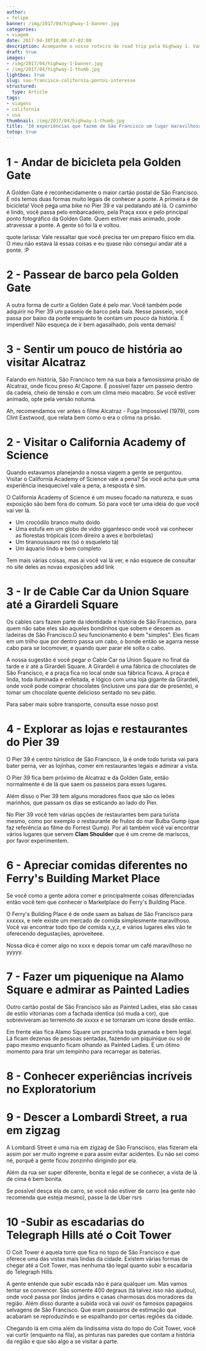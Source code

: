```yaml
---
author:
- felipe
banner: /img/2017/04/highway-1-banner.jpg
categories:
- viagem
date: 2017-04-30T18:00:47-02:00
description: Acompanhe o nosso roteiro de road trip pela Highway 1. Vamos falar do Big Sur, o aquário de Monterey, Google, Facebook e muito mais.
draft: true
images:
- /img/2017/04/highway-1-banner.jpg
- /img/2017/04/highway-1-thumb.jpg
lightbox: true
slug: sao-francisco-california-pontos-interesse
structured:
  type: Article
tags:
- viagens
- california
- usa
thumbnail: /img/2017/04/highway-1-thumb.jpg
title: '10 experiências que fazem de São Francisco um lugar maravilhoso para se conhecer'
totop: true
---
```


# 1 - Andar de bicicleta pela Golden Gate

A Golden Gate é reconhecidamente o maior cartão postal de São Francisco. E nós temos duas formas muito legais de conhecer a ponte. A primeira é de bicicleta! Você pega uma bike no Pier 39 e vai pedalando até lá. O caminho é lindo, você passa pelo embarcadeiro, pela Praça xxxx e pelo principal ponto fotográfico da Golden Gate. Quem estiver mais animado, pode atravessar a ponte. A gente só foi lá e voltou. 

quote larissa: Vale ressaltar que você precisa ter um preparo físico em dia. O meu não estava lá essas coisas e eu quase não consegui andar até a ponte. :P 


# 2 - Passear de barco pela Golden Gate

A outra forma de curtir a Golden Gate é pelo mar. Você também pode adquirir no Pier 39 um passeio de barco pela baía. Nesse passeio,  você passa por baixo da ponte enquanto te contam um pouco da história. É imperdível! Não esqueça de ir bem agasalhado, pois venta demais! 

# 3 - Sentir um pouco de história ao visitar Alcatraz

Falando em história, São Francisco tem na sua baía a famosíssima prisão de Alcatraz, onde ficou preso Al Capone. É possível fazer um passeio dentro da cadeia, cheio de tensão e com um clima meio macabro. Se você estiver animado, opte pela versão noturna.

Ah, recomendamos ver antes o filme Alcatraz - Fuga Impossível (1979), com Clint Eastwood, que relata bem como o era o clima na prisão. 

# 2 - Visitar o California Academy of Science

Quando estavamos planejando a nossa viagem a gente se perguntou. Visitar o California Academy of Science vale a pena? Se você acha que uma experiência inesquecível vale a pena, a resposta é sim.

O California Academy of Science é um museu focado na natureza, e suas exposição são bem fora do comum. Só para você ter uma idéia do que você vai ver lá.

- Um crocódilo branco muito doido
- Uma estufa em um globo de vidro gigantesco onde você vai conhecer as florestas trópicais (com direiro a aves e borboletas)
- Um tiranoussauro rex (só o esqueleto tá)
- Um áquario lindo e bem completo

Tem mais várias coisas, mas ai você vai lá ver, e não esquece de consultar no site deles as novas exposições add link

# 3 - Ir de Cable Car da Union Square até a Girardeli Square
Os cables cars fazem parte da identidade e história de São Francisco, para quem não sabe eles são aqueles bondinhos que sobem e descem as ladeiras de São Francisco.O seu funcionamento é bem "simples". Eles ficam em um trilho que por dentro passa um cabo, o bonde então se agarra nesse cabo para se locomover, e quando quer parar ele solta o cabo.

A nossa sugestão é você pegar o Cable Car na Union Square no final da tarde e ir até a Girardeli Square. A Girardeli é uma fábrica de chocolates de São Francisco, e a praça fica no local onde sua fábrica ficava. A praça é linda, toda iluminada e enfeitada, e lógico com uma loja gigante da Girardeli, onde você pode comprar chocolates (inclusive uns para dar de presente), e tomar um chocolate quente delicioso sentado no seu pátio.

Para saber mais sobre transporte, consulta esse nosso post 

# 4 - Explorar as lojas e restaurantes do Pier 39

O Pier 39 é centro túristico de São Francisco, lá é onde todo turista vai para bater perna, ver as lojinhas, comer em restaurantes legais e admirar a vista.

O Pier 39 fica bem próximo de Alcatraz e da Golden Gate, então normalmente é de lá que saem os passeios para esses lugares. 

Além disso o Pier 39 tem alguns moradores fixos que são os leões marinhos, que passam os dias se esticando ao lado do Pier.

No Pier 39 você tem várias opções de restaurantes bem para turista mesmo, como por exemplo o restaurante de frutos do mar Bulba Gump (que faz referência ao filme do Forrest Gump). Por ali também você vai encontrar vários lugares que servem **Clam Shoulder** que é um creme de mariscos, por favor experimentem.

# 6 - Apreciar comidas diferentes no Ferry's Building Market Place

Se você como a gente adora comer e principalmente coisas diferenciadas então você tem que conhecer o Marketplace do Ferry's Building Place.

O Ferry's Building Place é de onde saem as balsas de São Francisco para xxxxxx, e nele existe um mercado de comida simplesmente maravilhoso. Você vai encontrar todo tipo de comida x,y,z, e vários lugares eles vão te oferecendo degustações, aproveiteee.

Nossa dica é comer algo no xxxx e depois tomar um café maravilhoso no yyyyy.

# 7 - Fazer um piquenique na Alamo Square e admirar as Painted Ladies

Outro cartão postal de São Francisco são as Painted Ladies, elas são casas de estilo vitorianas com a fachada identica (só muda a cor), que sobreviveram ao terremoto de xxxxx e se tornaram um icone desde então.

Em frente elas fica Alamo Square um pracinha toda gramada e bem legal. Lá ficam dezenas de pessoas sentadas, fazendo um piquinique ou só de papo mesmo enquanto ficam olhando as Painted Ladies. É um ótimo momento para tirar um tempinho para recarregar as baterias.

# 8 - Conhecer experiências incríveis no Exploratorium



# 9 - Descer a Lombardi Street, a rua em zigzag 

A Lombardi Street é uma rua em zigzag de São Franscisco, elas fizeram ela assim por ser muito ingreme e para assim evitar acidentes. Eu não sei como né, porquê a gente ficou zonzinho dirigindo por ela.

Além da rua ser super diferente, bonita e legal de se conhecer, a vista de lá de cima é bem bonita.

Se possível desça ela de carro, se você não estiver de carro (ea gente não recomenda que esteja mesmo), passe lá de Uber rsrs

# 10 -Subir as escadarias do Telegraph Hills até o Coit Tower

O Coit Tower é aquela torre que fica no topo de São Francisco e que oferece uma das vistas mais lindas da cidade. Existem várias formas de chegar até a Coit Tower, mas nenhuma tão legal quanto subir a escadaria do Telegraph Hills.

A gente entende que subir escada não é para qualquer um. Mas vamos tentar se convencer. São somente 400 degraus (tá talvez isso não ajudou), onde você passa por lindos jardins e casas charmosas dos moradores da região. Além disso durante a subida vocâ vai ouvir os famosos papagaios selvagens de São Francisco. Que eram passaros de estimação que acabaram se reproduzindo e se espalhando por certas regiões da cidade.

Chegando lá em cima além da lindissima vista do topo do Coit Tower, você vai curtir (enquanto na fila), as pinturas nas paredes que contam a história da região e que são algo a se visitar a parte.

